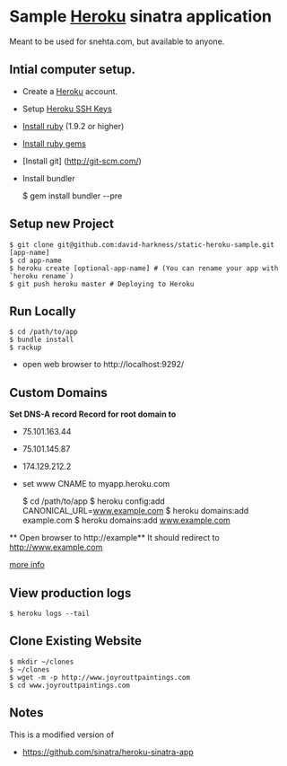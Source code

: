 # Sample [Heroku](http://heroku.com) sinatra application

Meant to be used for snehta.com, but available to anyone.

## Intial computer setup.
* Create a [Heroku](http://heroku.com/signup) account.
* Setup [Heroku SSH Keys](https://devcenter.heroku.com/articles/keys)
* [Install ruby](http://www.ruby-lang.org/en/) (1.9.2 or higher)
* [Install ruby gems](http://rubygems.org/)
* [Install git] (http://git-scm.com/)
* Install bundler

    $ gem install bundler --pre


## Setup new Project
    $ git clone git@github.com:david-harkness/static-heroku-sample.git [app-name]
    $ cd app-name
    $ heroku create [optional-app-name] # (You can rename your app with `heroku rename`)
    $ git push heroku master # Deploying to Heroku
    
## Run Locally
    $ cd /path/to/app
    $ bundle install
    $ rackup
* open web browser to http://localhost:9292/

## Custom Domains
**Set DNS-A record Record for root domain to**
* 75.101.163.44
* 75.101.145.87
* 174.129.212.2
* set www CNAME to myapp.heroku.com

    $ cd /path/to/app
    $ heroku config:add CANONICAL_URL=www.example.com
    $ heroku domains:add example.com
    $ heroku domains:add www.example.com

** Open browser to http://example**
It should redirect to http://www.example.com

[more info](https://devcenter.heroku.com/articles/custom-domains)

## View production logs

    $ heroku logs --tail

## Clone Existing Website
    $ mkdir ~/clones
    $ ~/clones
    $ wget -m -p http://www.joyrouttpaintings.com
    $ cd www.joyrouttpaintings.com
## Notes

This is a modified version of
* https://github.com/sinatra/heroku-sinatra-app

